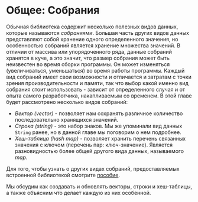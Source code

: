 # Общее: Собрания

Обычная библиотека содержит несколько полезных видов данных, которые называются *собраниями*. Большая часть других видов данных представляют собой хранение одного определенного значения, но особенностью собраний является хранение множества значений. В отличии от массива или упорядоченного ряда, данные собраний хранятся в куче, а это значит, что размер собрания может быть неизвестен во время сборки программы. Он может изменяться (увеличиваться, уменьшаться) во время работы программы. Каждый вид собраний имеет свои возможности и отличается и затратам с точки зрения производительности и памяти, так что выбор какой именно вид собрания стоит использовать - зависит от определенного случая и от опыта самого разработчика, накапливаемым со временем. В этой главе будет рассмотрено несколько видов собраний:

- *Вектор (vector)* - позволяет нам сохранять различное количество последовательно хранящихся значений.
- *Строка (string)* - это набор знаков. Мы же упоминали вид данных `String` ранее, но в данной главе мы поговорим о нем подробнее.
- *Хеш-таблица (hash map)* - позволяет хранить перечень связанных значения с ключом (перечень пар: ключ-значение). Является разновидностью более общей другого вида данных, называемого *map*.

Для того, чтобы узнать о других видах собраний, предоставляемых встроенной библиотекой смотрите [пособие](https://doc.rust-lang.org/std/collections/index.html).

Мы обсудим как создавать и обновлять векторы, строки и хеш-таблицы, а также объясним что делает каждую из них особенной.


